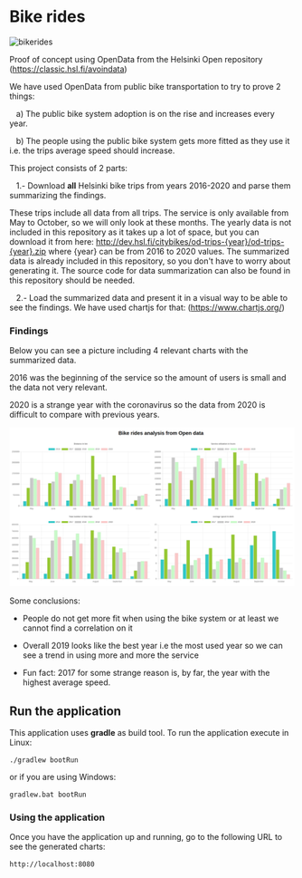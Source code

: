 # Bike rides

![bikerides](https://github.com/mostrovoi/bikerides/workflows/bikerides/badge.svg)

Proof of concept using OpenData from the Helsinki Open repository (https://classic.hsl.fi/avoindata)

We have used OpenData from public bike transportation to try to prove 2 things:

&nbsp;&nbsp; a) The public bike system adoption is on the rise and increases every year.

&nbsp;&nbsp; b) The people using the public bike system gets more fitted as they use it i.e. the trips average speed should increase.

This project consists of 2 parts:

&nbsp;&nbsp; 1.- Download **all** Helsinki bike trips from years 2016-2020 and parse them summarizing the findings. 

These trips include all data from all trips.
The service is only available from May to October, so we will only look at these months. The yearly data is not included in this repository as it takes up a lot of space, but you can download it from here:
http://dev.hsl.fi/citybikes/od-trips-{year}/od-trips-{year}.zip where {year} can be from 2016 to 2020 values.
The summarized data is already included in this repository, so you don't have to worry about generating it. The source code for data summarization can also be found in this repository should be needed.


&nbsp;&nbsp; 2.- Load the summarized data and present it in a visual way to be able to see the findings. We have used chartjs for that: (https://www.chartjs.org/)

### Findings

Below you can see a picture including 4 relevant charts with the summarized data. 

2016 was the beginning of the service so the amount of users is small and the data not very relevant.

2020 is a strange year with the coronavirus so the data from 2020 is difficult to compare with previous years.


![Bike rides charts](https://github.com/mostrovoi/bikerides/blob/master/ridesanalysis.png?raw=true)

Some conclusions:

* People do not get more fit when using the bike system or at least we cannot find a correlation on it

* Overall 2019 looks like the best year i.e the most used year so we can see a trend in using more and more the service

* Fun fact: 2017 for some strange reason is, by far, the year with the highest average speed. 


## Run the application

This application uses **gradle** as build tool. To run the application execute in Linux:

```
./gradlew bootRun
```

or if you are using Windows:

```
gradlew.bat bootRun
```

### Using the application

Once you have the application up and running, go to the following URL to see the generated charts:

```
http://localhost:8080
```

